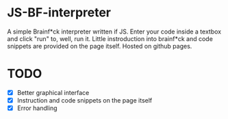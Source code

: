 # JS-BF-interpreter
A simple Brainf\*ck interpreter written if JS.
Enter your code inside a textbox and click "run" to, well, run it.
Little instroduction into brainf\*ck and code snippets are provided on the page itself. Hosted on github pages.

# TODO
- [x] Better graphical interface
- [x] Instruction and code snippets on the page itself
- [x] Error handling